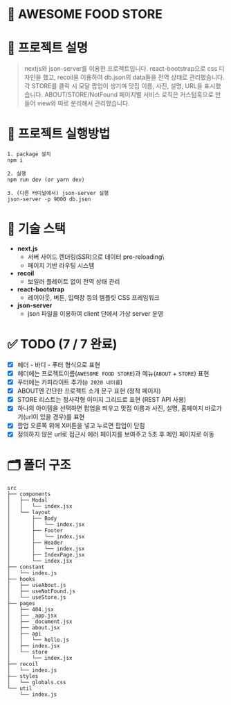 # 📝 **AWESOME FOOD STORE**

# 💬 **프로젝트 설명**

> nextjs와 json-server를 이용한 프로젝트입니다. react-bootstrap으로 css 디자인을 했고, recoil을 이용하여 db.json의 data들을 전역 상태로 관리했습니다. 각 STORE를 클릭 시 모달 팝업이 생기며 맛집 이름, 사진, 설명, URL을 표시했습니다. ABOUT/STORE/NotFound 페이지별 서비스 로직은 커스텀훅으로 만들어 view와 따로 분리해서 관리했습니다.

# 🔑 **프로젝트 실행방법**

```
1. package 설치
npm i

2. 실행
npm run dev (or yarn dev)

3. (다른 터미널에서) json-server 실행
json-server -p 9000 db.json
```

# 🌈 기술 스택

- **next.js**
  - 서버 사이드 렌더링(SSR)으로 데이터 pre-reloading\
  - 페이지 기반 라우팅 시스템
- **recoil**
  - 보일러 플레이트 없이 전역 상태 관리
- **react-bootstrap**
  - 레이아웃, 버튼, 입력창 등의 템플릿 CSS 프레임워크
- **json-server**
  - json 파일을 이용하여 client 단에서 가상 server 운영

# ✅ TODO (7 / 7 완료)

- [x] 헤더 - 바디 - 푸터 형식으로 표현
- [x] 헤더에는 프로젝트이름(`AWESOME FOOD STORE`)과 메뉴(`ABOUT` + `STORE`) 표현
- [x] 푸터에는 카피라이트 추가(`@ 2020 내이름`)
- [x] ABOUT엔 간단한 프로젝트 소개 문구 표현 (정적 페이지)
- [x] STORE 리스트는 정사각형 이미지 그리드로 표현 (REST API 사용)
- [x] 하나의 아이템을 선택하면 팝업을 띄우고 맛집 이름과 사진, 설명, 홈페이지 바로가기(url이 있을 경우)를 표현
- [x] 팝업 오른쪽 위에 X버튼을 넣고 누르면 팝업이 닫힘
- [x] 정의하지 않은 url로 접근시 에러 페이지를 보여주고 5초 후 메인 페이지로 이동

# 🗂️ 폴더 구조

```
src
├── components
│   ├── Modal
│   │   └── index.jsx
│   └── layout
│       ├── Body
│       │   └── index.jsx
│       ├── Footer
│       │   └── index.jsx
│       ├── Header
│       │   └── index.jsx
│       ├── IndexPage.jsx
│       └── index.jsx
├── constant
│   └── index.js
├── hooks
│   ├── useAbout.js
│   ├── useNotFound.js
│   └── useStore.js
├── pages
│   ├── 404.jsx
│   ├── _app.jsx
│   ├── _document.jsx
│   ├── about.jsx
│   ├── api
│   │   └── hello.js
│   ├── index.jsx
│   └── store
│       └── index.jsx
├── recoil
│   └── index.js
├── styles
│   └── globals.css
└── util
    └── index.js
```
